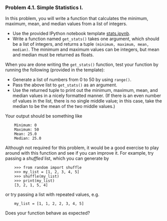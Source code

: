 ### Problem 4.1. Simple Statistics I.

In this problem, you will write a function that calculates the minimum, maximum, mean, and median values from a list of integers.

 - Use the provided IPython notebook template [stats.ipynb](stats.ipynb).
 - Write a function named `get_stats()` takes one argument, which should be a list of integers, and returns a tuple `(minimum, maximum, mean, median)`. The minimum and maximum values can be integers, but mean and median must be returned as floats.

When you are done writing the `get_stats()` function, test your function by
running the following (provided in the template):
 
 - Generate a list of numbers from 0 to 50 by using `range()`.
 - Pass the above list to `get_stats()` as an argument.
 - Use the returned tuple to print out the minimum, maximum, mean, and median values in a nicely formatted manner. (If there is an even number of values in the list, there is no single middle value; in this case, take the median to be the mean of the two middle values.)

Your output should be something like

        Minimum: 0
        Maximum: 50
        Mean: 25.0
        Median: 25.0

Although not required for this problem, it would be a good exercise to play around with this function and see if you can improve it. For example, try passing a *shuffled* list, which you can generate by

        >>> from random import shuffle
        >>> my_list = [1, 2, 3, 4, 5]
        >>> shuffle(my_list)
        >>> print(my_list)
        [3, 2, 1, 5, 4]

or try passing a list with repeated values, e.g.

        my_list = [1, 1, 2, 2, 3, 4, 5]

Does your function behave as expected?
